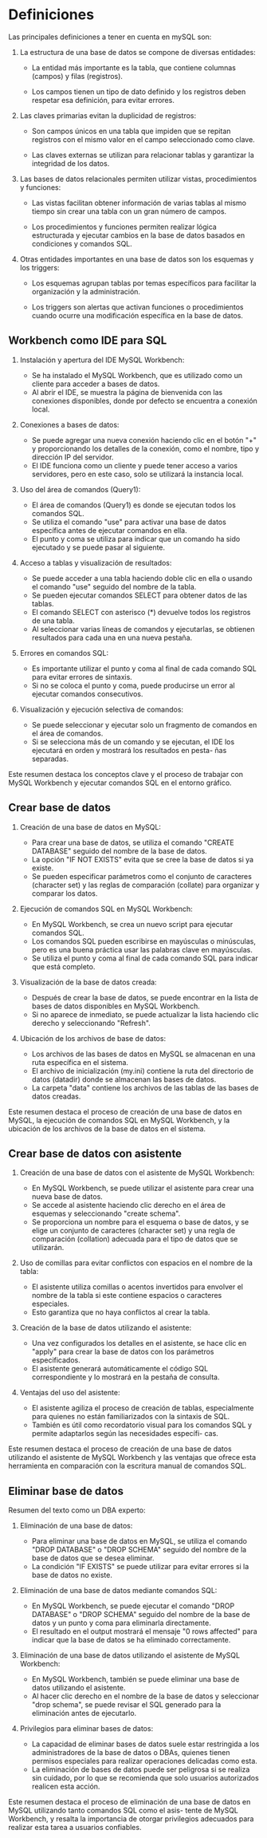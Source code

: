 # Definiciones

Las principales definiciones a tener en cuenta en mySQL son:

1. La estructura de una base de datos se compone de diversas entidades:

   - La entidad más importante es la tabla, que contiene columnas (campos) y filas (registros).

   - Los campos tienen un tipo de dato definido y los registros deben respetar esa definición, para evitar errores.

2. Las claves primarias evitan la duplicidad de registros:

   - Son campos únicos en una tabla que impiden que se repitan registros con el mismo valor en el campo seleccionado
   como clave.

   - Las claves externas se utilizan para relacionar tablas y garantizar la integridad de los datos.

3. Las bases de datos relacionales permiten utilizar vistas, procedimientos y funciones:

   - Las vistas facilitan obtener información de varias tablas al mismo tiempo sin crear una tabla con un gran número
   de campos.

   - Los procedimientos y funciones permiten realizar lógica estructurada y ejecutar cambios en la base de datos basados
   en condiciones y comandos SQL.

4. Otras entidades importantes en una base de datos son los esquemas y los triggers:

   - Los esquemas agrupan tablas por temas específicos para facilitar la organización y la administración.

   - Los triggers son alertas que activan funciones o procedimientos cuando ocurre una modificación específica en la
   base de datos.

## Workbench como IDE para SQL

1. Instalación y apertura del IDE MySQL Workbench:

   - Se ha instalado el MySQL Workbench, que es utilizado como un cliente para acceder a bases de datos.
   - Al abrir el IDE, se muestra la página de bienvenida con las conexiones disponibles, donde por defecto se encuentra
     a conexión local.

2. Conexiones a bases de datos:

   - Se puede agregar una nueva conexión haciendo clic en el botón "+" y proporcionando los detalles de la conexión, como
   el nombre, tipo y dirección IP del servidor.
   - El IDE funciona como un cliente y puede tener acceso a varios servidores, pero en este caso, solo se utilizará la
   instancia local.

3. Uso del área de comandos (Query1):

   - El área de comandos (Query1) es donde se ejecutan todos los comandos SQL.
   - Se utiliza el comando "use" para activar una base de datos específica antes de ejecutar comandos en ella.
   - El punto y coma se utiliza para indicar que un comando ha sido ejecutado y se puede pasar al siguiente.

4. Acceso a tablas y visualización de resultados:

   - Se puede acceder a una tabla haciendo doble clic en ella o usando el comando "use" seguido del nombre de la tabla.
   - Se pueden ejecutar comandos SELECT para obtener datos de las tablas.
   - El comando SELECT con asterisco (*) devuelve todos los registros de una tabla.
   - Al seleccionar varias líneas de comandos y ejecutarlas, se obtienen resultados para cada una en una nueva pestaña.

5. Errores en comandos SQL:

   - Es importante utilizar el punto y coma al final de cada comando SQL para evitar errores de sintaxis.
   - Si no se coloca el punto y coma, puede producirse un error al ejecutar comandos consecutivos.

6. Visualización y ejecución selectiva de comandos:

   - Se puede seleccionar y ejecutar solo un fragmento de comandos en el área de comandos.
   - Si se selecciona más de un comando y se ejecutan, el IDE los ejecutará en orden y mostrará los resultados en pesta-
     ñas separadas.

Este resumen destaca los conceptos clave y el proceso de trabajar con MySQL Workbench y ejecutar comandos SQL en el
entorno gráfico.

## Crear base de datos

1. Creación de una base de datos en MySQL:
   - Para crear una base de datos, se utiliza el comando "CREATE DATABASE" seguido del nombre de la base de datos.
   - La opción "IF NOT EXISTS" evita que se cree la base de datos si ya existe.
   - Se pueden especificar parámetros como el conjunto de caracteres (character set) y las reglas de comparación
   (collate) para organizar y comparar los datos.

2. Ejecución de comandos SQL en MySQL Workbench:
   - En MySQL Workbench, se crea un nuevo script para ejecutar comandos SQL.
   - Los comandos SQL pueden escribirse en mayúsculas o minúsculas, pero es una buena práctica usar las palabras clave
   en mayúsculas.
   - Se utiliza el punto y coma al final de cada comando SQL para indicar que está completo.

3. Visualización de la base de datos creada:
   - Después de crear la base de datos, se puede encontrar en la lista de bases de datos disponibles en MySQL Workbench.
   - Si no aparece de inmediato, se puede actualizar la lista haciendo clic derecho y seleccionando "Refresh".

4. Ubicación de los archivos de base de datos:
   - Los archivos de las bases de datos en MySQL se almacenan en una ruta específica en el sistema.
   - El archivo de inicialización (my.ini) contiene la ruta del directorio de datos (datadir) donde se almacenan las
   bases de datos.
   - La carpeta "data" contiene los archivos de las tablas de las bases de datos creadas.

Este resumen destaca el proceso de creación de una base de datos en MySQL, la ejecución de comandos SQL en MySQL
Workbench, y la ubicación de los archivos de la base de datos en el sistema.

## Crear base de datos con asistente

1. Creación de una base de datos con el asistente de MySQL Workbench:
   - En MySQL Workbench, se puede utilizar el asistente para crear una nueva base de datos.
   - Se accede al asistente haciendo clic derecho en el área de esquemas y seleccionando "create schema".
   - Se proporciona un nombre para el esquema o base de datos, y se elige un conjunto de caracteres (character set) y
     una regla de comparación (collation) adecuada para el tipo de datos que se utilizarán.

2. Uso de comillas para evitar conflictos con espacios en el nombre de la tabla:
   - El asistente utiliza comillas o acentos invertidos para envolver el nombre de la tabla si este contiene espacios o
     caracteres especiales.
   - Esto garantiza que no haya conflictos al crear la tabla.

3. Creación de la base de datos utilizando el asistente:
   - Una vez configurados los detalles en el asistente, se hace clic en "apply" para crear la base de datos con los
     parámetros especificados.
   - El asistente generará automáticamente el código SQL correspondiente y lo mostrará en la pestaña de consulta.

4. Ventajas del uso del asistente:
   - El asistente agiliza el proceso de creación de tablas, especialmente para quienes no están familiarizados con la
     sintaxis de SQL.
   - También es útil como recordatorio visual para los comandos SQL y permite adaptarlos según las necesidades específi-
     cas.

Este resumen destaca el proceso de creación de una base de datos utilizando el asistente de MySQL Workbench y las
ventajas que ofrece esta herramienta en comparación con la escritura manual de comandos SQL.

## Eliminar base de datos

Resumen del texto como un DBA experto:

1. Eliminación de una base de datos:
   - Para eliminar una base de datos en MySQL, se utiliza el comando "DROP DATABASE" o "DROP SCHEMA" seguido del nombre
     de la base de datos que se desea eliminar.
   - La condición "IF EXISTS" se puede utilizar para evitar errores si la base de datos no existe.

2. Eliminación de una base de datos mediante comandos SQL:
   - En MySQL Workbench, se puede ejecutar el comando "DROP DATABASE" o "DROP SCHEMA" seguido del nombre de la base de
     datos y un punto y coma para eliminarla directamente.
   - El resultado en el output mostrará el mensaje "0 rows affected" para indicar que la base de datos se ha eliminado
     correctamente.

3. Eliminación de una base de datos utilizando el asistente de MySQL Workbench:
   - En MySQL Workbench, también se puede eliminar una base de datos utilizando el asistente.
   - Al hacer clic derecho en el nombre de la base de datos y seleccionar "drop schema", se puede revisar el SQL generado
     para la eliminación antes de ejecutarlo.

4. Privilegios para eliminar bases de datos:
   - La capacidad de eliminar bases de datos suele estar restringida a los administradores de la base de datos o DBAs,
     quienes tienen permisos especiales para realizar operaciones delicadas como esta.
   - La eliminación de bases de datos puede ser peligrosa si se realiza sin cuidado, por lo que se recomienda que solo
     usuarios autorizados realicen esta acción.

Este resumen destaca el proceso de eliminación de una base de datos en MySQL utilizando tanto comandos SQL como el asis-
tente de MySQL Workbench, y resalta la importancia de otorgar privilegios adecuados para realizar esta tarea a usuarios
confiables.
